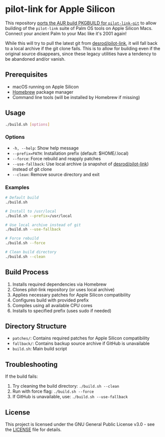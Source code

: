 # pilot-link for Apple Silicon

This repository [ports the AUR build PKGBUILD for `pilot-link-git`](https://aur.archlinux.org/packages/pilot-link-git) to allow building of the `pilot-link` suite of Palm OS tools on Apple Silicon Macs. Connect your ancient Palm to your Mac like it's 2001 again!

While this will try to pull the latest git from [desrod/pilot-link](https://github.com/desrod/pilot-link), it will fall back to a local archive if the git clone fails. This is to allow for building even if the original source disappears, since these legacy utilities have a tendency to be abandoned and/or vanish.

## Prerequisites

- macOS running on Apple Silicon
- [Homebrew](https://brew.io) package manager
- Command line tools (will be installed by Homebrew if missing)

## Usage

```bash
./build.sh [options]
```

### Options

- `-h, --help`: Show help message
- `--prefix=PATH`: Installation prefix (default: $HOME/.local)
- `--force`: Force rebuild and reapply patches
- `--use-fallback`: Use local archive (a snapshot of [desrod/pilot-link](https://github.com/desrod/pilot-link)) instead of git clone
- `--clean`: Remove source directory and exit

### Examples

```bash
# Default build
./build.sh

# Install to /usr/local
./build.sh --prefix=/usr/local

# Use local archive instead of git
./build.sh --use-fallback

# Force rebuild
./build.sh --force

# Clean build directory
./build.sh --clean
```

## Build Process

1. Installs required dependencies via Homebrew
2. Clones pilot-link repository (or uses local archive)
3. Applies necessary patches for Apple Silicon compatibility
4. Configures build with provided prefix
5. Compiles using all available CPU cores
6. Installs to specified prefix (uses sudo if needed)

## Directory Structure

- `patches/`: Contains required patches for Apple Silicon compatibility
- `fallback/`: Contains backup source archive if GitHub is unavailable
- `build.sh`: Main build script

## Troubleshooting

If the build fails:

1. Try cleaning the build directory: `./build.sh --clean`
2. Run with force flag: `./build.sh --force`
3. If GitHub is unavailable, use: `./build.sh --use-fallback`

## License

This project is licensed under the GNU General Public License v3.0 - see the [LICENSE](LICENSE) file for details.
